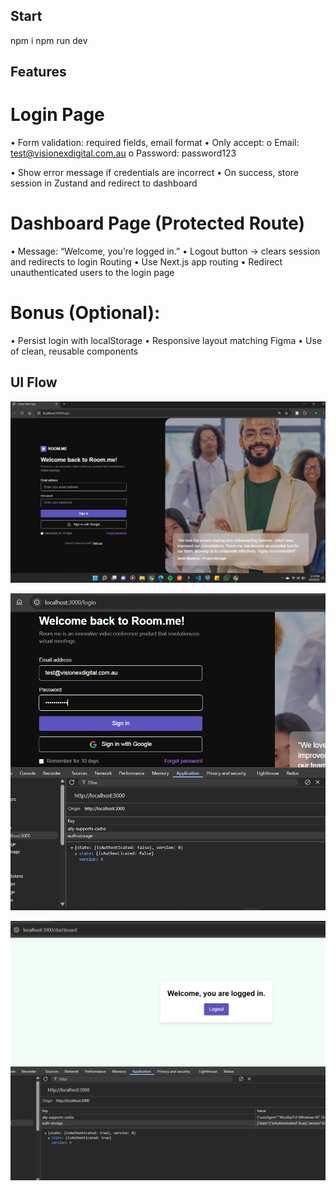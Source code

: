 ## Start

npm i
npm run dev

## Features

# Login Page

• Form validation: required fields, email format
• Only accept:
o Email: test@visionexdigital.com.au
o Password: password123

• Show error message if credentials are incorrect
• On success, store session in Zustand and redirect to dashboard

# Dashboard Page (Protected Route)

• Message: “Welcome, you’re logged in.”
• Logout button → clears session and redirects to login Routing
• Use Next.js app routing
• Redirect unauthenticated users to the login page

# Bonus (Optional):

• Persist login with localStorage
• Responsive layout matching Figma
• Use of clean, reusable components

## UI Flow

![alt text](loginimg.png)

![alt text](auth1.png)

![alt text](auth2.png)
